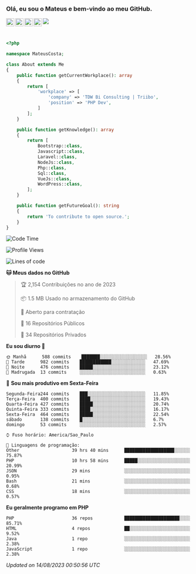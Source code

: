 
### Olá, eu sou o Mateus e bem-vindo ao meu GitHub.

<a href="https://costamateus.com.br/">
  <img align="left" alt="MLC" width="22px" src="https://www.costamateus.com.br/favicon.ico" />
</a>
<a href="https://www.linkedin.com/in/costamateus6/">
  <img align="left" alt="LinkedIn Mateus" width="22px" src="https://cdn.jsdelivr.net/npm/simple-icons@v3/icons/linkedin.svg" />
</a>
<a href="https://www.instagram.com/mateuslc6/">
  <img align="left" alt="Instagram Mateus" width="22px" src="https://cdn.jsdelivr.net/npm/simple-icons@v3/icons/instagram.svg" />
</a>
<a href="https://www.facebook.com/costamateus6/">
  <img align="left" alt="Facebook Mateus" width="22px" src="https://cdn.jsdelivr.net/npm/simple-icons@3.13.0/icons/facebook.svg" />
</a>

![](https://visitor-badge.glitch.me/badge?page_id=costamateus.costamateus)

<br />

```php
<?php

namespace MateusCosta;

class About extends Me
{
    public function getCurrentWorkplace(): array
    {
        return [
            'workplace' => [
                'company' => 'TDW Bi Consulting | Triibo',
                'position' => 'PHP Dev',
            ]
        ];
    }

    public function getKnowledge(): array
    {
        return [
            Bootstrap::class,
            Javascript::class,
            Laravel::class,
            NodeJs::class,
            Php::class,
            Sql::class,
            VueJs::class,
            WordPress::class,
        ];
    }

    public function getFutureGoal(): string
    {
        return 'To contribute to open source.';
    }
}
```

<!--START_SECTION:waka-->
![Code Time](http://img.shields.io/badge/Code%20Time-1%2C695%20hrs%203%20mins-blue)

![Profile Views](http://img.shields.io/badge/Visualizac%C3%B5es%20do%20perfil-0-blue)

![Lines of code](https://img.shields.io/badge/Desde%20o%20Hello%20World%20eu%20escrevi-22%20Thousand%20linhas%20de%20c%C3%B3digo-blue)

**🐱 Meus dados no GitHub** 

> 🏆 2,154 Contribuições no ano de 2023
 > 
> 📦 1.5 MB Usado no armazenamento do GitHub 
 > 
> 💼 Aberto para contratação
 > 
> 📜 16 Repositórios Públicos 
 > 
> 🔑 34 Repositórios Privados  
 > 
**Eu sou diurno 🐤** 

```text
🌞 Manhã      588 commits    ███████░░░░░░░░░░░░░░░░░░   28.56% 
🌆 Tarde      982 commits    ████████████░░░░░░░░░░░░░   47.69% 
🌃 Noite      476 commits    █████░░░░░░░░░░░░░░░░░░░░   23.12% 
🌙 Madrugada  13 commits     ░░░░░░░░░░░░░░░░░░░░░░░░░   0.63%

```
📅 **Sou mais produtivo em Sexta-Feira** 

```text
Segunda-Feira244 commits    ███░░░░░░░░░░░░░░░░░░░░░░   11.85% 
Terça-Feira  400 commits    ████░░░░░░░░░░░░░░░░░░░░░   19.43% 
Quarta-Feira 427 commits    █████░░░░░░░░░░░░░░░░░░░░   20.74% 
Quinta-Feira 333 commits    ████░░░░░░░░░░░░░░░░░░░░░   16.17% 
Sexta-Feira  464 commits    █████░░░░░░░░░░░░░░░░░░░░   22.54% 
sábado       138 commits    █░░░░░░░░░░░░░░░░░░░░░░░░   6.7% 
domingo      53 commits     ░░░░░░░░░░░░░░░░░░░░░░░░░   2.57%

```


```text
⌚︎ Fuso horário: America/Sao_Paulo

💬 Linguagens de programação: 
Other                    39 hrs 40 mins      ███████████████████░░░░░░   75.87% 
PHP                      10 hrs 58 mins      █████░░░░░░░░░░░░░░░░░░░░   20.99% 
JSON                     29 mins             ░░░░░░░░░░░░░░░░░░░░░░░░░   0.95% 
Bash                     21 mins             ░░░░░░░░░░░░░░░░░░░░░░░░░   0.68% 
CSS                      18 mins             ░░░░░░░░░░░░░░░░░░░░░░░░░   0.57%

```

**Eu geralmente programo em PHP** 

```text
PHP                      36 repos            █████████████████████░░░░   85.71% 
HTML                     4 repos             ██░░░░░░░░░░░░░░░░░░░░░░░   9.52% 
Java                     1 repo              ░░░░░░░░░░░░░░░░░░░░░░░░░   2.38% 
JavaScript               1 repo              ░░░░░░░░░░░░░░░░░░░░░░░░░   2.38%

```



 *Updated on 14/08/2023 00:50:56 UTC*
<!--END_SECTION:waka-->
